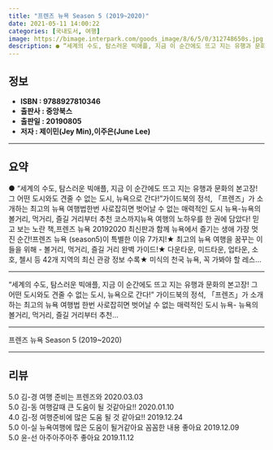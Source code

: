 ```yaml
---
title: "프렌즈 뉴욕 Season 5 (2019~2020)"
date: 2021-05-11 14:00:22
categories: [국내도서, 여행]
image: https://bimage.interpark.com/goods_image/8/6/5/0/312748650s.jpg
description: ● “세계의 수도, 탐스러운 빅애플, 지금 이 순간에도 뜨고 지는 유행과 문화의 본고장! 그 어떤 도시와도 견줄 수 없는 도시, 뉴욕으로 간다!”가이드북의 정석, 「프렌즈」가 소개하는 최고의 뉴욕 여행법한번 사로잡히면 벗어날 수 없는 매력적인 도시 뉴욕-뉴욕의 볼거리, 먹거리, 즐길
---
```


## **정보**

- **ISBN : 9788927810346**
- **출판사 : 중앙북스**
- **출판일 : 20190805**
- **저자 : 제이민(Jey Min),이주은(June Lee)**

------



## **요약**

●  “세계의 수도, 탐스러운 빅애플, 지금 이 순간에도 뜨고 지는 유행과 문화의 본고장! 그 어떤 도시와도 견줄 수 없는 도시, 뉴욕으로 간다!”가이드북의 정석, 「프렌즈」가 소개하는 최고의 뉴욕 여행법한번 사로잡히면 벗어날 수 없는 매력적인 도시 뉴욕-뉴욕의 볼거리, 먹거리, 즐길 거리부터 추천 코스까지뉴욕 여행의 노하우를 한 권에 담았다! 믿고 보는 노란 책,프렌즈 뉴욕 20192020 최신판과 함께 뉴욕에서 즐기는 생애 가장 멋진 순간!프렌즈 뉴욕 (season5)이 특별한 이유 7가지!★ 최고의 뉴욕 여행을 꿈꾸는 이들을 위해 - 볼거리, 먹거리, 즐길 거리 완벽 가이드!★ 다운타운, 미드타운, 업타운, 소호, 첼시 등 42개 지역의 최신 관광 정보 수록★ 미식의 천국 뉴욕, 꼭 가봐야 할 레스...

------

“세계의 수도, 탐스러운 빅애플, 지금 이 순간에도 뜨고 지는 유행과 문화의 본고장!  그 어떤 도시와도 견줄 수 없는 도시, 뉴욕으로 간다!”  가이드북의 정석, 「프렌즈」가 소개하는 최고의 뉴욕 여행법  한번 사로잡히면 벗어날 수 없는 매력적인 도시 뉴욕-  뉴욕의 볼거리, 먹거리, 즐길 거리부터 추천... 

------


프렌즈 뉴욕 Season 5 (2019~2020) 

------


## **리뷰** 

5.0 김-경 여행 준비는 프렌즈와 2020.03.03 <br/>5.0 김-동 여행갈때 큰 도움이 될 것같아요!! 2020.01.10 <br/>4.0 김-정 여행준비에 많은 도움 될 것 같아요!! 2019.12.24 <br/>5.0 이-실 뉴욕여행에 많은 도움이 될거같아요
꼼꼼한 내용 좋아요 2019.12.09 <br/>5.0 윤-선 아주아주아주 좋아요 2019.11.12 <br/>